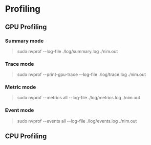 # Profiling

## GPU Profiling

### Summary mode

> sudo nvprof --log-file ./log/summary.log ./nim.out

### Trace mode

> sudo nvprof --print-gpu-trace --log-file ./log/trace.log ./nim.out

### Metric mode

> sudo nvprof --metrics all --log-file ./log/metrics.log ./nim.out

### Event mode

> sudo nvprof --events all --log-file ./log/events.log ./nim.out

## CPU Profiling
